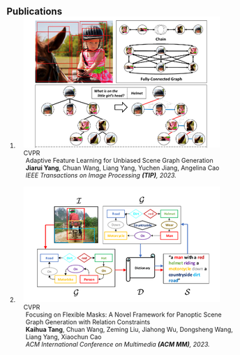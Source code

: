 <h2 id="publications" style="margin: 2px 0px -15px;">Publications </h2>

<div class="publications">
<ol class="bibliography">



<li>
<div class="pub-row">

  <div class="col-sm-3 abbr" style="position: relative;padding-right: 15px;padding-left: 15px;">
    <img src="assets/img/paper_2019_cvpr_vctree.png" class="teaser img-fluid z-depth-1">
    <abbr class="badge">CVPR</abbr>
  </div>

  <div class="col-sm-9" style="position: relative;width: 100%;padding-right: 15px;padding-left: 20px;">
    <div class="title">Adaptive Feature Learning for Unbiased Scene Graph Generation</div>
    <div class="author"><strong>Jiarui Yang</strong>, Chuan Wang, Liang Yang, Yuchen Jiang, Angelina Cao</div>
    <div class="periodical"><em>IEEE Transactions on Image Processing <strong>(TIP)</strong>, 2023.</em></div>
  </div>
  
</div>
</li>
  
<br>



<li>
<div class="pub-row">

  <div class="col-sm-3 abbr" style="position: relative;padding-right: 15px;padding-left: 15px;">
    <img src="assets/img/paper_2019_cvpr_sgae.png" class="teaser img-fluid z-depth-1">
    <abbr class="badge">CVPR</abbr>
  </div>

  <div class="col-sm-9" style="position: relative;width: 100%;padding-right: 15px;padding-left: 20px;">
    <div class="title">Focusing on Flexible Masks: A Novel Framework for Panoptic Scene Graph Generation with Relation Constraints</div>
    <div class="author"><strong>Kaihua Tang</strong>, Chuan Wang, Zeming Liu, Jiahong Wu, Dongsheng Wang, Liang Yang, Xiaochun Cao</div>
    <div class="periodical"><em>ACM International Conference on Multimedia <strong>(ACM MM)</strong>, 2023.</em></div>
  </div>
  
</div>
</li>
  
<br>



</ol>
</div>